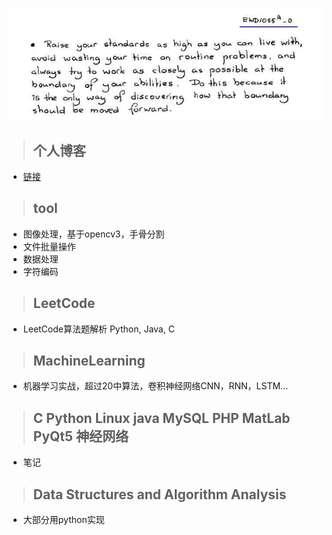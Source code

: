 ![](dijkstra.jpg)
>## 个人博客

- [链接](http://yangxiao.online)

>## tool 

- 图像处理，基于opencv3，手骨分割
- 文件批量操作
- 数据处理
- 字符编码

>## LeetCode

- LeetCode算法题解析 Python, Java, C

>## MachineLearning

- 机器学习实战，超过20中算法，卷积神经网络CNN，RNN，LSTM...

>## C Python Linux java MySQL PHP MatLab PyQt5 神经网络

- 笔记


>## Data Structures and Algorithm Analysis

- 大部分用python实现

